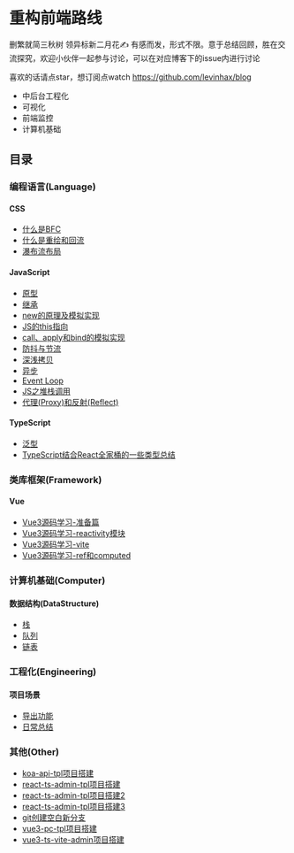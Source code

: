# 重构前端路线

删繁就简三秋树 领异标新二月花✍ 有感而发，形式不限。意于总结回顾，胜在交流探究，欢迎小伙伴一起参与讨论，可以在对应博客下的issue内进行讨论

喜欢的话请点star，想订阅点watch https://github.com/levinhax/blog

- 中后台工程化
- 可视化
- 前端监控
- 计算机基础

## 目录

### 编程语言(Language)

#### CSS

- [什么是BFC](Language/CSS/什么是BFC.md)
- [什么是重绘和回流](Language/CSS/什么是重绘和回流.md)
- [瀑布流布局](Language/CSS/瀑布流布局.md)

#### JavaScript

- [原型](Language/JavaScript/原型.md)
- [继承](Language/JavaScript/继承.md)
- [new的原理及模拟实现](Language/JavaScript/new的原理及模拟实现.md)
- [JS的this指向](Language/JavaScript/JS的this指向.md)
- [call、apply和bind的模拟实现](Language/JavaScript/call、apply和bind的模拟实现.md)
- [防抖与节流](Language/JavaScript/防抖与节流.md)
- [深浅拷贝](Language/JavaScript/深浅拷贝.md)
- [异步](Language/JavaScript/异步.md)
- [Event Loop](Language/JavaScript/EventLoop.md)
- [JS之堆栈调用](Language/JavaScript/JS之堆栈调用.md)
- [代理(Proxy)和反射(Reflect)](Language/JavaScript/代理(Proxy)和反射(Reflect).md)

#### TypeScript

- [泛型](Language/TypeScript/泛型.md)
- [TypeScript结合React全家桶的一些类型总结](Language/TypeScript/TypeScript结合React全家桶的一些类型总结.md)

### 类库框架(Framework)

#### Vue

- [Vue3源码学习-准备篇](Framework/Vue/Vue3源码学习-准备篇.md)
- [Vue3源码学习-reactivity模块](Framework/Vue/Vue3源码学习-reactivity模块.md)
- [Vue3源码学习-vite](Framework/Vue/Vue3源码学习-vite.md)
- [Vue3源码学习-ref和computed](Framework/Vue/Vue3源码学习-ref和computed.md)

### 计算机基础(Computer)

#### 数据结构(DataStructure)

- [栈](Computer/DataStructure/栈.md)
- [队列](Computer/DataStructure/队列.md)
- [链表](Computer/DataStructure/链表.md)

### 工程化(Engineering)

#### 项目场景

- [导出功能](Engineering/ProjectScene/导出功能.md)
- [日常总结](Engineering/ProjectScene/日常总结.md)

### 其他(Other)

- [koa-api-tpl项目搭建](Other/koa-api-tpl项目搭建.md)
- [react-ts-admin-tpl项目搭建](Other/react-ts-admin-tpl项目搭建.md)
- [react-ts-admin-tpl项目搭建2](Other/react-ts-admin-tpl项目搭建2.md)
- [react-ts-admin-tpl项目搭建3](Other/react-ts-admin-tpl项目搭建3.md)
- [git创建空白新分支](Other/git创建空白新分支.md)
- [vue3-pc-tpl项目搭建](Other/vue3-pc-tpl项目搭建.md)
- [vue3-ts-vite-admin项目搭建](Other/vue3-ts-vite-admin项目搭建.md)
